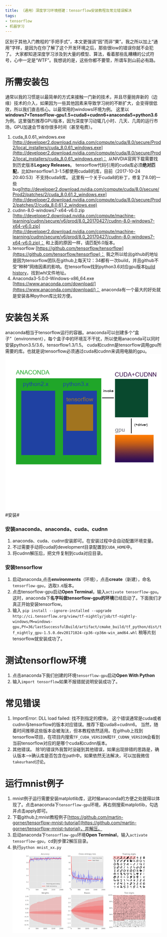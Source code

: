 ```yaml
---
title: （通用）深度学习环境搭建：tensorflow安装教程及常见错误解决
tags:
- tensorflow
- 机器学习
---
```

区别于其他入门教程的“手把手式”，本文更强调“因”而非“果”。我之所以加上“通用”字样，是因为在你了解了这个开发环境之后，那些很low的错误你就不会犯了。
大家都知道深度学习涉及到大量的模型、算法，看着那些乱糟糟的公式符号，心中一定是“WTF”。我想说的是，这些你都不要管，所谓车到山前必有路。
# 所需安装包 #
通常以我的习惯是以最简单的方式来接触一门新的技术，并且尽量抛弃新的（边缘）技术的介入，如果因为一些其他因素来导致学习树的不断扩大，会变得很低效，所以我们直击核心。以最常用的windows环境为例。
这里以**windows7+TensorFlow-gpu1.5+cuda8+cudnn6+anaconda5+python3.6**为例。这里强烈推荐GPU版本，因为深度学习动辄几小时、几天、几周的运行市场，GPU加速会节省你很多时间（甚至电费）。
1. cuda_8.0.61_windows.exe [http://developer2.download.nvidia.com/compute/cuda/8.0/secure/Prod2/local_installers/cuda_8.0.61_windows.exe](http://developer2.download.nvidia.com/compute/cuda/8.0/secure/Prod2/local_installers/cuda_8.0.61_windows.exe)：  从NIVDIA官网下载需要找到历史版本**Legacy Releases**。  tensorflow代码引用的cuda库必须**绝对匹配**，比如tensorflow1.3-1.5都使用cuda8的库，目前（2017-10-24 20:40:53）不支持cuda9库。
这里有一个关于cuda8的补丁，修复了8.0的一些bug[http://developer2.download.nvidia.com/compute/cuda/8.0/secure/Prod2/patches/2/cuda_8.0.61.2_windows.exe](http://developer2.download.nvidia.com/compute/cuda/8.0/secure/Prod2/patches/2/cuda_8.0.61.2_windows.exe)
2. cudnn-8.0-windows7-x64-v6.0.zip [http://developer2.download.nvidia.com/compute/machine-learning/cudnn/secure/v6/prod/8.0_20170427/cudnn-8.0-windows7-x64-v6.0.zip](http://developer2.download.nvidia.com/compute/machine-learning/cudnn/secure/v6/prod/8.0_20170427/cudnn-8.0-windows7-x64-v6.0.zip)：
和上面的原因一样，请匹配6.0版本。
3. tensorflow [https://github.com/tensorflow/tensorflow](https://github.com/tensorflow/tensorflow)：
我之所以给出github的地址是因为tensorflow团队在github上每天12：34都有一次build，并且github不受“种种”网络因素的影响。在tensorflow找到python3.6对应gpu版本[build history](http://ci.tensorflow.org/view/tf-nightly/job/tf-nightly-windows/M=windows-gpu,PY=36/)，找到whl文件地址。
4. Anaconda3-5.0.0-Windows-x86_64.exe [https://www.anaconda.com/download/](https://www.anaconda.com/download/)：
anaconda有一个最大的好处就是安装各种python库比较方便。
# 安装包关系 #
anaconda相当于tensorflow运行的容器。anaconda可以创建多个“盒子”（environment），每个盒子中的环境互不干扰，所以使用anaconda可以同时安装python3.5/3.6，tensorflow1.3/1.5。
cuda和cudnn是tensorflow调用gpu所需要的库。也就是说tensorflow必须通过cuda和cudnn来调用电脑的gpu。
![图片描述][1]
#安装#
### 安装anaconda、anaconda、cuda、cudnn ###
1. anaconda、cuda、cudnn安装即可。在安装过程中会自动配置环境变量。
2. 不过需要手动将cuda的development目录配置到`CUDA_HOME`中。
3. 将cudnn解压后，把文件复制到cuda对应目录。
### 安装tensorflow ###
1. 启动anaconda,点击**environments**（环境），点击**create**（新建），命名`tensorflow-gpu`，选取`3.6`版本。
2. 点击tensorflow-gpu启动**Open Terminal**，输入`activate tensorflow-gpu`。这时，anaconda下**名字叫做tensorflow-gpu的环境**已经启动了。下面我们才真正开始安装tensorflow。
3. 输入
`pip install --ignore-installed --upgrade http://ci.tensorflow.org/view/tf-nightly/job/tf-nightly-windows/M=windows-gpu,PY=36/lastSuccessfulBuild/artifact/cmake_build/tf_python/dist/tf_nightly_gpu-1.5.0.dev20171024-cp36-cp36m-win_amd64.whl`
稍等片刻tensorflow就安装成功了。
# 测试tensorflow环境 #
1. 点击anaconda下我们创建的环境`tensorflow-gpu`启动**Open With Python**
2. 输入`import tensorflow`如果不报错就说明安装成功了。
# 常见错误 #
1. ImportError: DLL load failed: 找不到指定的模块。  这个错误通常是cuda或者cudnn与tensorflow的版本对应错误。推荐下载cuda8+cudnn6。
当然，随着时间推移这些版本会被淘汰，但本教程依然适用。在github上找到tensorflow项目，在项目内搜索`TF_CUDA_VERSION`和`TF_CUDNN_VERSION`会看到当前tensorflow对应的是哪个cuda和cudnn版本。
2. 其他错误。
除1的错误外我暂时没碰到其他错误，如果出现排错的思路是，确认版本-->确认库是否包含在path中。如果依然无法解决，可以加我微信`takeurhand`讨论。
# 运行mnist例子 #
1. mnist例子运行需要安装matplotlib库，这时候anaconda的方便之处就得以体现了。点击anaconda下`tensorflow-gpu`环境，再右侧搜索matplotlib，勾选并点击apply即可。
2. 下载github上mnist教程例子[https://github.com/martin-gorner/tensorflow-mnist-tutorial](https://github.com/martin-gorner/tensorflow-mnist-tutorial)，并解压。
3. 启动anaconda下`tensorflow-gpu`环境**Open Terminal**，输入`activate tensorflow-gpu`，cd到步骤2解压目录。
4. 执行`python mnist_xx.py`
![图片描述][2]


  [1]: /assets/images/20171024/1.jpg
  [2]: /assets/images/20171024/2.png
